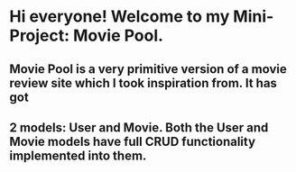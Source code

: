 # Hi everyone! Welcome to my Mini-Project: Movie Pool.

## Movie Pool is a very primitive version of a movie review site which I took inspiration from. It has got
## 2 models: User and Movie. Both the User and Movie models have full CRUD functionality implemented into them.
